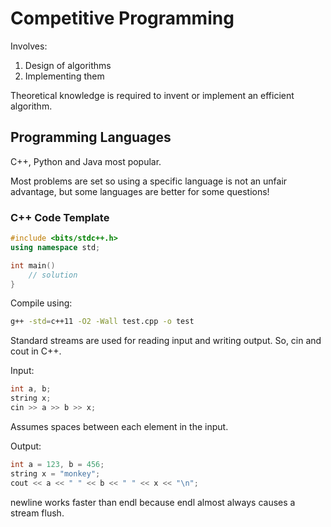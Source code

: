 # Competitive Programming

Involves:
1. Design of algorithms
2. Implementing them

Theoretical knowledge is required to invent or implement an efficient algorithm.

## Programming Languages

C++, Python and Java most popular.

Most problems are set so using a specific language is not an unfair advantage, but some languages are better for some questions!

### C++ Code Template
```c++
#include <bits/stdc++.h>
using namespace std;

int main()
    // solution
}
```

Compile using:

```bash
g++ -std=c++11 -O2 -Wall test.cpp -o test
```

Standard streams are used for reading input and writing output.
So, cin and cout in C++.

Input:
```c++
int a, b;
string x;
cin >> a >> b >> x;
```
Assumes spaces between each element in the input.

Output:

```c++
int a = 123, b = 456;
string x = "monkey";
cout << a << " " << b << " " << x << "\n";
```

newline works faster than endl because endl almost always causes a stream flush.
